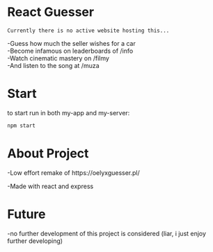 <h1>React Guesser</h1>

`Currently there is no active website hosting this...`

-Guess how much the seller wishes for a car<br>
-Become infamous on leaderboards of /info<br>
-Watch cinematic mastery on /filmy<br>
-And listen to the song at /muza

<h1>Start</h1>
to start run in both my-app and my-server:

```js
npm start
```
<h1>About Project</h1>
-Low effort remake of https://oelyxguesser.pl/

-Made with react and express
<h1>Future</h1>
-no further development of this project is considered (liar, i just enjoy further developing)
